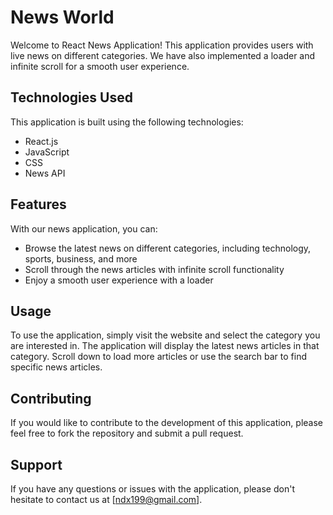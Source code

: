 # News World

Welcome to React News Application! This application provides users with live news on different categories. We have also implemented a loader and infinite scroll for a smooth user experience.

## Technologies Used

This application is built using the following technologies:

- React.js
- JavaScript
- CSS
- News API

## Features

With our news application, you can:

- Browse the latest news on different categories, including technology, sports, business, and more
- Scroll through the news articles with infinite scroll functionality
- Enjoy a smooth user experience with a loader

## Usage

To use the application, simply visit the website and select the category you are interested in. The application will display the latest news articles in that category. Scroll down to load more articles or use the search bar to find specific news articles.

## Contributing

If you would like to contribute to the development of this application, please feel free to fork the repository and submit a pull request.

## Support

If you have any questions or issues with the application, please don't hesitate to contact us at [ndx199@gmail.com].



